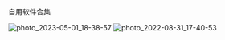 自用软件合集

![photo_2023-05-01_18-38-57](https://github.com/xxf185/pc/assets/109097973/28dc1dde-1ad0-4402-b7f2-903905c0c184)
![photo_2022-08-31_17-40-53](https://github.com/xxf185/pc/assets/109097973/24338630-90a9-46dc-8844-1bda68bacd3c)
